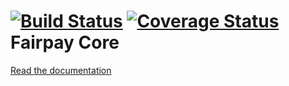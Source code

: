[![Build Status](https://travis-ci.org/fairpay/fairpay-core.svg?branch=master)](https://travis-ci.org/fairpay/fairpay-core) [![Coverage Status](https://coveralls.io/repos/github/fairpay/fairpay-core/badge.svg?branch=master)](https://coveralls.io/github/fairpay/fairpay-core?branch=master)
Fairpay Core
============

[Read the documentation](app/doc)